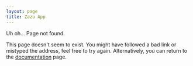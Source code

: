 ```yaml
---
layout: page
title: Zazu App
---
```


Uh oh... Page not found.

This page doesn't seem to exist. You might have followed a bad link or mistyped
the address, feel free to try again. Alternatively, you can return to the
[documentation](/documentation/) page.
